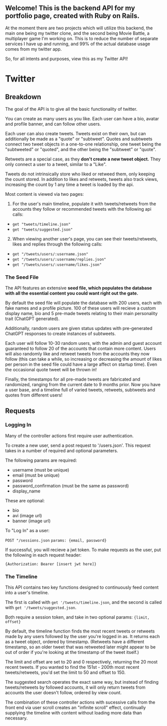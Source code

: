 
## Welcome! This is the backend API for my portfolio page, created with Ruby on Rails.
At the moment there are two projects which will utilize this backend, the main one being my twitter clone, 
and the second being Movie Battle, a multiplayer game I'm working on. This is to reduce the number of separate services I have up and running,
and 99% of the actual database usage comes from my twitter app.

So, for all intents and purposes, view this as my Twitter API!


# Twitter


## Breakdown

The goal of the API is to give all the basic functionality of twitter.

You can create as many users as you like. Each user can have a bio, avatar and profile banner, and can follow other users.

Each user can also create tweets. Tweets exist on their own, but can additionally be made as a "quote" or "subtweet".
Quotes and subtweets connect two tweet objects in a one-to-one relationship, one tweet being the "subtweeted" or "quoted", and the other being the "subtweet" or "quote".

Retweets are a special case, as they **don't create a new tweet object.** They only connect a user to a tweet, similar to a "Like".

Tweets do not intrinsically store who liked or retweed them, only keeping the count stored. In addition to likes and retweets, tweets also track views, increasing the count by 1 any time a tweet is loaded by the api.


Most content is viewed via two pages:

1. For the user's main timeline, populate it with tweets/retweets from the accounts they follow or recommended tweets with the following api calls:
- `get "tweets/timeline.json"`
- `get "tweets/suggested.json"`

2. When viewing another user's page, you can see their tweets/retweets, likes and replies through the following calls:
- `get "/tweets/users/:username.json"`
- `get "/tweets/users/:username/replies.json"`
- `get "/tweets/users/:username/likes.json"`


### The Seed File
The API features an extensive **seed file, which populates the database with all the essential content you could want right out the gate.** 

By default the seed file will populate the database with 200 users, each with fake names and a profile picture. 100 of these users will recieve a custom display name, bio and 5 pre-made tweets relating to their main personality trait (ChatGPT generated).

Additionally, random users are given status updates with pre-generated ChatGPT responses to create instances of subtweets.

Each user will follow 10-30 random users, with the admin and guest account guaranteed to follow 20 of the accounts that contain more content.
Users will also randomly like and retweet tweets from the accounts they now follow (this can take a while, so increasing or decreasing the amount of likes per person in the seed file could have a large affect on startup time).
Even the occasional quote tweet will be thrown in!

Finally, the timestamps for all pre-made tweets are fabricated and randomized, ranging from the current date to 9 months prior.
Now you have a user base, and a timeline full of varied tweets, retweets, subtweets and quotes from different users!


## Requests

### Logging In
Many of the controller actions first require user authentication. 

To create a new user, send a post request to '/users.json'.
This request takes in a number of required and optional parameters.

The following params are required:
- username (must be unique)
- email (must be unique)
- password
- password_confirmation (must be the same as password)
- display_name

These are optional:
- bio
- avi (image url)
- banner (image url)

To "Log In" as a user:

`POST "/sessions.json`
`params: {email, password}`

If successful, you will recieve a jwt token.
To make requests as the user, put the following in each request header:

`{Authorization: Bearer [insert jwt here]} `


### The Timeline
This API contains two key functions designed to continuously feed content into a user's timeline.

The first is called with `get '/tweets/timeline.json`,
and the second is called with `get '/tweets/suggested.json`.

Both require a session token, and take in two optional params: `{limit, offset}`

By default, the timeline function finds the most recent tweets or retweets made by any users followed by the user you're logged in as.
It returns each as a tweet object, ordered by timestamp. (Retweets have a different timestamp, so an older tweet that was retweeted later might appear to be out of order if you're looking at the timestamp of the tweet itself.)

The limit and offset are set to 20 and 0 respectively, returning the 20 most recent tweets. If you wanted to find the 151st - 200th most recent tweets/retweets, you'd set the limit to 50 and offset to 150.


The suggested search operates the exact same way, but instead of finding tweets/retweets by followed accounts, it will only return tweets from accounts the user doesn't follow, ordered by view count.

The combination of these controller actions with sucessive calls from the front end via user scroll creates an "infinite scroll" effect, continually supplying the timeline with content without loading more data than necessary.





